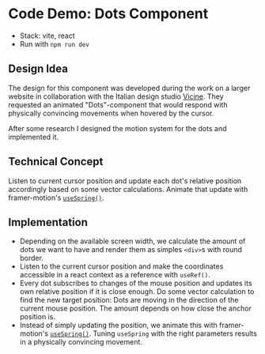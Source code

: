 # Code Demo: Dots Component

-   Stack: vite, react
-   Run with `npm run dev`

## Design Idea

The design for this component was developed during the work on a larger website in collaboration with the Italian design studio <a href="https://vicinedesign.com/">Vicine</a>. They requested an animated "Dots"-component that would respond with physically convincing movements when hovered by the cursor.

After some research I designed the motion system for the dots and implemented it.

## Technical Concept

Listen to current cursor position and update each dot's relative position accordingly based on some vector calculations. Animate that update with framer-motion's <a href="https://www.framer.com/motion/use-spring/">`useSpring()`</a>.

## Implementation

-   Depending on the available screen width, we calculate the amount of dots we want to have and render them as simples `<div>`s with round border.
-   Listen to the current cursor position and make the coordinates accessible in a react context as a reference with `useRef()`.
-   Every dot subscribes to changes of the mouse position and updates its own relative position if it is close enough. Do some vector calculation to find the new target position: Dots are moving in the direction of the current mouse position. The amount depends on how close the anchor position is.
-   Instead of simply updating the position, we animate this with framer-motion's <a href="https://www.framer.com/motion/use-spring/">`useSpring()`</a>. Tuning `useSpring` with the right parameters results in a physically convincing movement.
